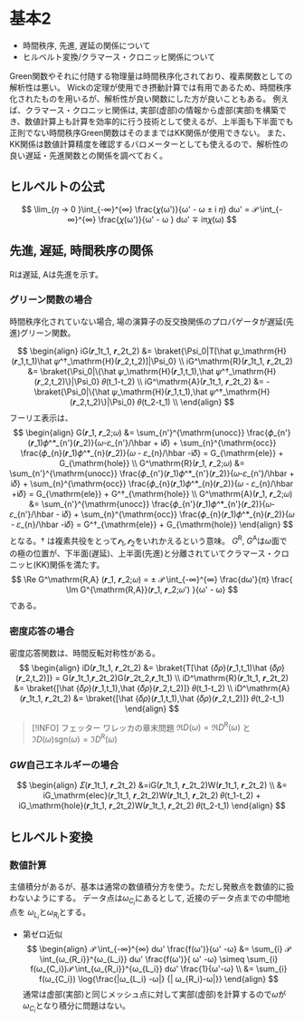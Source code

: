 # 基本2

- 時間秩序, 先進, 遅延の関係について
- ヒルベルト変換/クラマース・クロニッヒ関係について


Green関数やそれに付随する物理量は時間秩序化されており、複素関数としての解析性は悪い。
Wickの定理が使用でき摂動計算では有用であるため、時間秩序化されたものを用いるが、解析性が良い関数にした方が良いこともある。
例えば、クラマース・クロニッヒ関係は, 実部(虚部)の情報から虚部(実部)を構築でき、数値計算上も計算を効率的に行う技術として使えるが、上半面も下半面でも正則でない時間秩序Green関数はそのままではKK関係が使用できない。
また、KK関係は数値計算精度を確認するバロメーターとしても使えるので、解析性の良い遅延・先進関数との関係を調べておく。

## ヒルベルトの公式
$$
\lim_{𝜂 → 0 }\int_{-∞}^{∞} \frac{𝜒(ω')}{ω' - ω ± i 𝜂} dω' = 𝒫 \int_{-∞}^{∞} \frac{𝜒(ω')}{ω' - ω } dω' ∓ iπ𝜒(ω)
$$

## 先進, 遅延, 時間秩序の関係
$\mathrm{R}$は遅延, $\mathrm{A}$は先進を示す。

### グリーン関数の場合
時間秩序化されていない場合, 場の演算子の反交換関係のプロパゲータが遅延(先進)グリーン関数。

$$ \begin{align}
iG(𝒓_1t_1, 𝒓_2t_2) &= \braket{\Psi_0|T[\hat 𝜓_\mathrm{H}(𝒓_1,t_1)\hat 𝜓^†_\mathrm{H}(𝒓_2,t_2)]|\Psi_0}  \\
iG^\mathrm{R}(𝒓_1t_1, 𝒓_2t_2) &=  \braket{\Psi_0|\{\hat 𝜓_\mathrm{H}(𝒓_1,t_1),\hat 𝜓^†_\mathrm{H}(𝒓_2,t_2)\}|\Psi_0} 𝜃(t_1-t_2) \\
iG^\mathrm{A}(𝒓_1t_1, 𝒓_2t_2) &= -\braket{\Psi_0|\{\hat 𝜓_\mathrm{H}(𝒓_1,t_1),\hat 𝜓^†_\mathrm{H}(𝒓_2,t_2)\}|\Psi_0} 𝜃(t_2-t_1) \\
\end{align} $$
フーリエ表示は、
$$ \begin{align}
G(𝒓_1, 𝒓_2;𝜔)  &=  \sum_{n'}^{\mathrm{unocc}} \frac{𝜙_{n'}(𝒓_1)𝜙^*_{n'}(𝒓_2)}{𝜔-𝜀_{n'}/\hbar + i𝛿} +
    \sum_{n}^{\mathrm{occ}} \frac{𝜙_{n}(𝒓_1)𝜙^*_{n}(𝒓_2)}{𝜔 - 𝜀_{n}/\hbar -i𝛿} = G_{\mathrm{ele}} + G_{\mathrm{hole}} \\
G^\mathrm{R}(𝒓_1, 𝒓_2;𝜔)  &=  \sum_{n'}^{\mathrm{unocc}} \frac{𝜙_{n'}(𝒓_1)𝜙^*_{n'}(𝒓_2)}{𝜔-𝜀_{n'}/\hbar + i𝛿} +
    \sum_{n}^{\mathrm{occ}} \frac{𝜙_{n}(𝒓_1)𝜙^*_{n}(𝒓_2)}{𝜔 - 𝜀_{n}/\hbar +i𝛿} = G_{\mathrm{ele}} + G^†_{\mathrm{hole}} \\
G^\mathrm{A}(𝒓_1, 𝒓_2;𝜔)  &=  \sum_{n'}^{\mathrm{unocc}} \frac{𝜙_{n'}(𝒓_1)𝜙^*_{n'}(𝒓_2)}{𝜔-𝜀_{n'}/\hbar - i𝛿} +
    \sum_{n}^{\mathrm{occ}} \frac{𝜙_{n}(𝒓_1)𝜙^*_{n}(𝒓_2)}{𝜔 - 𝜀_{n}/\hbar -i𝛿} = G^†_{\mathrm{ele}} + G_{\mathrm{hole}}
\end{align} $$
となる。$†$ は複素共役をとって$𝒓_1, 𝒓_2$をいれかえるという意味。
$G^\mathrm{R}$, $G^\mathrm{A}$は$ω$面での極の位置が、下半面(遅延)、上半面(先進)と分離されていてクラマース・クロニッヒ(KK)関係を満たす。
$$
\Re G^\mathrm{R,A} (𝒓_1, 𝒓_2;𝜔) = ± 𝒫 \int_{-∞}^{∞} \frac{dω'}{π} \frac{ \Im G^{\mathrm{R,A}}(𝒓_1, 𝒓_2;𝜔') }{ω' - ω}
$$
である。

### 密度応答の場合
密度応答関数は、時間反転対称性がある。
$$ \begin{align}
iD(𝒓_1t_1, 𝒓_2t_2) &= \braket{T[\hat {𝛿𝜌}(𝒓_1,t_1)\hat {𝛿𝜌}(𝒓_2,t_2)]} = G(𝒓_1t_1,𝒓_2t_2)G(𝒓_2t_2,𝒓_1t_1) \\
iD^\mathrm{R}(𝒓_1t_1, 𝒓_2t_2) &= \braket{[\hat {𝛿𝜌}(𝒓_1,t_1),\hat {𝛿𝜌}(𝒓_2,t_2)]} 𝜃(t_1-t_2) \\
iD^\mathrm{A}(𝒓_1t_1, 𝒓_2t_2) &= \braket{[\hat {𝛿𝜌}(𝒓_1,t_1),\hat {𝛿𝜌}(𝒓_2,t_2)]} 𝜃(t_2-t_1)
\end{align} $$
> [!INFO]
> フェッター ワレッカの章末問題
>  $\Re D(ω) = \Re D^\mathrm{R}(ω)$ と $\Im D(ω) \mathrm{sgn}(ω) = \Im D^\mathrm{R}(ω)$


### $GW$自己エネルギーの場合
$$ \begin{align}
𝛴(𝒓_1t_1, 𝒓_2t_2) &=iG(𝒓_1t_1, 𝒓_2t_2)W(𝒓_1t_1, 𝒓_2t_2) \\
                  &= iG_\mathrm{elec}(𝒓_1t_1, 𝒓_2t_2)W(𝒓_1t_1, 𝒓_2t_2) 𝜃(t_1-t_2)
                   + iG_\mathrm{hole}(𝒓_1t_1, 𝒓_2t_2)W(𝒓_1t_1, 𝒓_2t_2) 𝜃(t_2-t_1)
\end{align} $$

## ヒルベルト変換

### 数値計算
主値積分があるが、基本は通常の数値積分方を使う。ただし発散点を数値的に扱わないようにする。
データ点は$ω_{C_i}$にあるとして, 近接のデータ点までの中間地点を $ω_{L_i}$と$ω_{R_i}$とする。
- 第ゼロ近似
$$ \begin{align}
𝒫 \int_{-∞}^{∞} dω' \frac{f(ω')}{ω' -ω} &= \sum_{i} 𝒫 \int_{ω_{R_i}}^{ω_{L_i}} dω' \frac{f(ω')}{ ω' -ω}
\simeq \sum_{i} f(ω_{C_i})𝒫 \int_{ω_{R_i}}^{ω_{L_i}} dω' \frac{1}{ω'-ω} \\
&= \sum_{i} f(ω_{C_i}) \log{\frac{|ω_{L_i} -ω|} {| ω_{R_i}-ω|}}
\end{align} $$
 通常は虚部(実部)と同じメッシュ点に対して実部(虚部)を計算するので$ω$が$ω_{C_i}$となり積分に問題はない。
